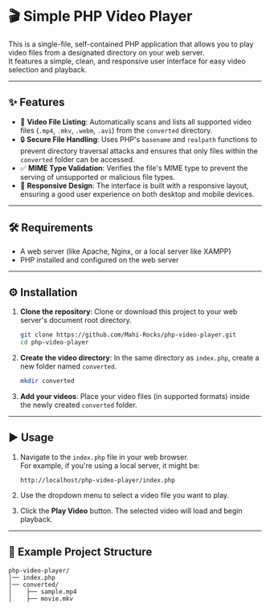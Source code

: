 # 🎬 Simple PHP Video Player

This is a single-file, self-contained PHP application that allows you to
play video files from a designated directory on your web server.\
It features a simple, clean, and responsive user interface for easy
video selection and playback.

------------------------------------------------------------------------

## ✨ Features

-   📂 **Video File Listing**: Automatically scans and lists all
    supported video files (`.mp4`, `.mkv`, `.webm`, `.avi`) from the
    `converted` directory.
-   🔒 **Secure File Handling**: Uses PHP's `basename` and `realpath`
    functions to prevent directory traversal attacks and ensures that
    only files within the `converted` folder can be accessed.
-   ✅ **MIME Type Validation**: Verifies the file's MIME type to
    prevent the serving of unsupported or malicious file types.
-   📱 **Responsive Design**: The interface is built with a responsive
    layout, ensuring a good user experience on both desktop and mobile
    devices.

------------------------------------------------------------------------

## 🛠 Requirements

-   A web server (like Apache, Nginx, or a local server like XAMPP)
-   PHP installed and configured on the web server

------------------------------------------------------------------------

## ⚙️ Installation

1.  **Clone the repository**: Clone or download this project to your web
    server's document root directory.

    ``` bash
    git clone https://github.com/Mahi-Rocks/php-video-player.git
    cd php-video-player
    ```

2.  **Create the video directory**: In the same directory as
    `index.php`, create a new folder named `converted`.

    ``` bash
    mkdir converted
    ```

3.  **Add your videos**: Place your video files (in supported formats)
    inside the newly created `converted` folder.

------------------------------------------------------------------------

## ▶️ Usage

1.  Navigate to the `index.php` file in your web browser.\
    For example, if you're using a local server, it might be:

        http://localhost/php-video-player/index.php

2.  Use the dropdown menu to select a video file you want to play.

3.  Click the **Play Video** button. The selected video will load and
    begin playback.

------------------------------------------------------------------------

## 📌 Example Project Structure

    php-video-player/
    │── index.php
    │── converted/
    │    ├── sample.mp4
    │    ├── movie.mkv
